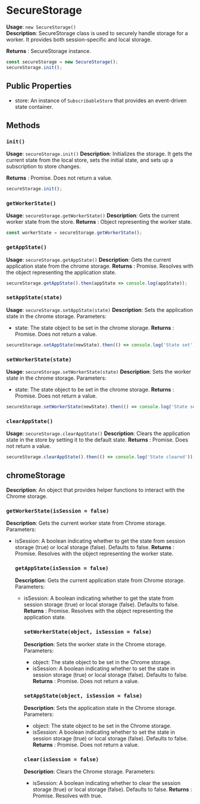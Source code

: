 # SecureStorage

**Usage**: `new SecureStorage()`  
**Description**: SecureStorage class is used to securely handle storage for a worker. It provides both session-specific and local storage.

**Returns** : SecureStorage instance.

```js
const secureStorage = new SecureStorage();
secureStorage.init();
```

## Public Properties

- store: An instance of `SubscribableStore` that provides an event-driven state container.

## Methods

### `init()`

**Usage**: `secureStorage.init()`
**Description**: Initializes the storage. It gets the current state from the local store, sets the initial state, and sets up a subscription to store changes.

**Returns** : Promise<void>. Does not return a value.

```js
secureStorage.init();
```

### `getWorkerState()`

**Usage**: `secureStorage.getWorkerState()`
**Description**: Gets the current worker state from the store.
**Returns** : Object representing the worker state.

```js
const workerState = secureStorage.getWorkerState();
```

### `getAppState()`

**Usage**: `secureStorage.getAppState()`
**Description**: Gets the current application state from the chrome storage.
**Returns** : Promise<Object>. Resolves with the object representing the application state.

```js
secureStorage.getAppState().then(appState => console.log(appState));
```

### `setAppState(state)`

**Usage**: `secureStorage.setAppState(state)`
**Description**: Sets the application state in the chrome storage.
Parameters:
- state: The state object to be set in the chrome storage.
  **Returns** : Promise<void>. Does not return a value.

```js
secureStorage.setAppState(newState).then(() => console.log('State set'));
```

### `setWorkerState(state)`

**Usage**: `secureStorage.setWorkerState(state)`
**Description**: Sets the worker state in the chrome storage.
Parameters:
- state: The state object to be set in the chrome storage.
  **Returns** : Promise<void>. Does not return a value.

```js
secureStorage.setWorkerState(newState).then(() => console.log('State set'));
```

### `clearAppState()`

**Usage**: `secureStorage.clearAppState()`
**Description**: Clears the application state in the store by setting it to the default state.
**Returns** : Promise<void>. Does not return a value.

```js
secureStorage.clearAppState().then(() => console.log('State cleared'));
```

## chromeStorage

**Description**: An object that provides helper functions to interact with the Chrome storage.

### `getWorkerState(isSession = false)`

**Description**: Gets the current worker state from Chrome storage.
Parameters:
- isSession: A boolean indicating whether to get the state from session storage (true) or local storage (false). Defaults to false.
  **Returns** : Promise<Object>. Resolves with the object representing the worker state.

### `getAppState(isSession = false)`

**Description**: Gets the current application state from Chrome storage.
Parameters:
- isSession: A boolean indicating whether to get the state from session storage (true) or local storage (false). Defaults to false.
  **Returns** : Promise<Object>. Resolves with the object representing the application state.

### `setWorkerState(object, isSession = false)`

**Description**: Sets the worker state in the Chrome storage.
Parameters:
- object: The state object to be set in the Chrome storage.
- isSession: A boolean indicating whether to set the state in session storage (true) or local storage (false). Defaults to false.
  **Returns** : Promise<void>. Does not return a value.

### `setAppState(object, isSession = false)`

**Description**: Sets the application state in the Chrome storage.
Parameters:
- object: The state object to be set in the Chrome storage.
- isSession: A boolean indicating whether to set the state in session storage (true) or local storage (false). Defaults to false.
  **Returns** : Promise<void>. Does not return a value.

### `clear(isSession = false)`

**Description**: Clears the Chrome storage.
Parameters:
- isSession: A boolean indicating whether to clear the session storage (true) or local storage (false). Defaults to false.
  **Returns** : Promise<boolean>. Resolves with true.
